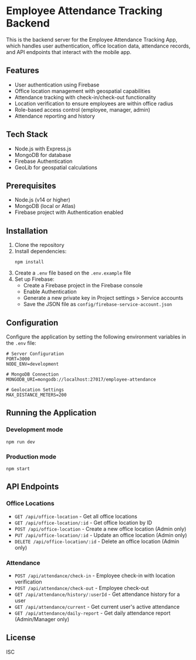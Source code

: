 # Employee Attendance Tracking Backend

This is the backend server for the Employee Attendance Tracking App, which handles user authentication, office location data, attendance records, and API endpoints that interact with the mobile app.

## Features

- User authentication using Firebase
- Office location management with geospatial capabilities
- Attendance tracking with check-in/check-out functionality
- Location verification to ensure employees are within office radius
- Role-based access control (employee, manager, admin)
- Attendance reporting and history

## Tech Stack

- Node.js with Express.js
- MongoDB for database
- Firebase Authentication
- GeoLib for geospatial calculations

## Prerequisites

- Node.js (v14 or higher)
- MongoDB (local or Atlas)
- Firebase project with Authentication enabled

## Installation

1. Clone the repository
2. Install dependencies:
   ```
   npm install
   ```
3. Create a `.env` file based on the `.env.example` file
4. Set up Firebase:
   - Create a Firebase project in the Firebase console
   - Enable Authentication
   - Generate a new private key in Project settings > Service accounts
   - Save the JSON file as `config/firebase-service-account.json`

## Configuration

Configure the application by setting the following environment variables in the `.env` file:

```
# Server Configuration
PORT=3000
NODE_ENV=development

# MongoDB Connection
MONGODB_URI=mongodb://localhost:27017/employee-attendance

# Geolocation Settings
MAX_DISTANCE_METERS=200
```

## Running the Application

### Development mode

```
npm run dev
```

### Production mode

```
npm start
```

## API Endpoints

### Office Locations

- `GET /api/office-location` - Get all office locations
- `GET /api/office-location/:id` - Get office location by ID
- `POST /api/office-location` - Create a new office location (Admin only)
- `PUT /api/office-location/:id` - Update an office location (Admin only)
- `DELETE /api/office-location/:id` - Delete an office location (Admin only)

### Attendance

- `POST /api/attendance/check-in` - Employee check-in with location verification
- `POST /api/attendance/check-out` - Employee check-out
- `GET /api/attendance/history/:userId` - Get attendance history for a user
- `GET /api/attendance/current` - Get current user's active attendance
- `GET /api/attendance/daily-report` - Get daily attendance report (Admin/Manager only)

## License

ISC